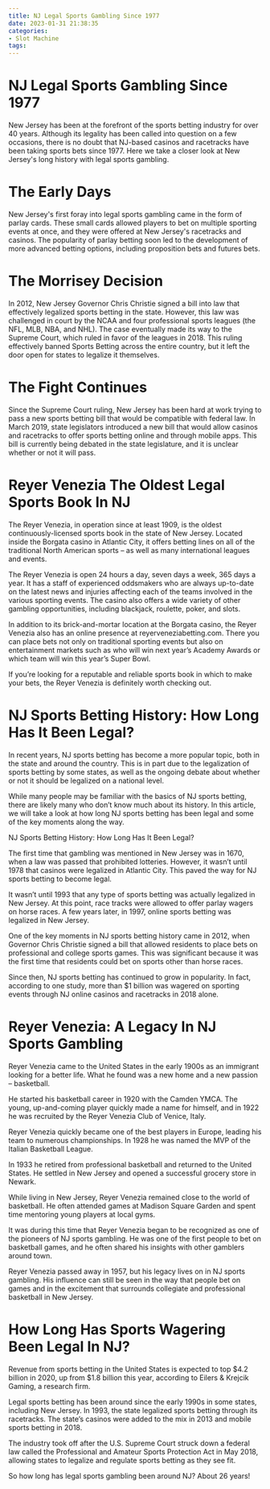```yaml
---
title: NJ Legal Sports Gambling Since 1977
date: 2023-01-31 21:38:35
categories:
- Slot Machine
tags:
---
```



#  NJ Legal Sports Gambling Since 1977



New Jersey has been at the forefront of the sports betting industry for over 40 years. Although its legality has been called into question on a few occasions, there is no doubt that NJ-based casinos and racetracks have been taking sports bets since 1977. Here we take a closer look at New Jersey's long history with legal sports gambling.

# The Early Days

New Jersey's first foray into legal sports gambling came in the form of parlay cards. These small cards allowed players to bet on multiple sporting events at once, and they were offered at New Jersey's racetracks and casinos. The popularity of parlay betting soon led to the development of more advanced betting options, including proposition bets and futures bets.

# The Morrisey Decision

In 2012, New Jersey Governor Chris Christie signed a bill into law that effectively legalized sports betting in the state. However, this law was challenged in court by the NCAA and four professional sports leagues (the NFL, MLB, NBA, and NHL). The case eventually made its way to the Supreme Court, which ruled in favor of the leagues in 2018. This ruling effectively banned Sports Betting across the entire country, but it left the door open for states to legalize it themselves.

# The Fight Continues

Since the Supreme Court ruling, New Jersey has been hard at work trying to pass a new sports betting bill that would be compatible with federal law. In March 2019, state legislators introduced a new bill that would allow casinos and racetracks to offer sports betting online and through mobile apps. This bill is currently being debated in the state legislature, and it is unclear whether or not it will pass.

#  Reyer Venezia The Oldest Legal Sports Book In NJ

The Reyer Venezia, in operation since at least 1909, is the oldest continuously-licensed sports book in the state of New Jersey. Located inside the Borgata casino in Atlantic City, it offers betting lines on all of the traditional North American sports – as well as many international leagues and events.

The Reyer Venezia is open 24 hours a day, seven days a week, 365 days a year. It has a staff of experienced oddsmakers who are always up-to-date on the latest news and injuries affecting each of the teams involved in the various sporting events. The casino also offers a wide variety of other gambling opportunities, including blackjack, roulette, poker, and slots.

In addition to its brick-and-mortar location at the Borgata casino, the Reyer Venezia also has an online presence at reyerveneziabetting.com. There you can place bets not only on traditional sporting events but also on entertainment markets such as who will win next year’s Academy Awards or which team will win this year’s Super Bowl.

If you’re looking for a reputable and reliable sports book in which to make your bets, the Reyer Venezia is definitely worth checking out.

#  NJ Sports Betting History: How Long Has It Been Legal?

In recent years, NJ sports betting has become a more popular topic, both in the state and around the country. This is in part due to the legalization of sports betting by some states, as well as the ongoing debate about whether or not it should be legalized on a national level.

While many people may be familiar with the basics of NJ sports betting, there are likely many who don’t know much about its history. In this article, we will take a look at how long NJ sports betting has been legal and some of the key moments along the way.

NJ Sports Betting History: How Long Has It Been Legal?

The first time that gambling was mentioned in New Jersey was in 1670, when a law was passed that prohibited lotteries. However, it wasn’t until 1978 that casinos were legalized in Atlantic City. This paved the way for NJ sports betting to become legal.

It wasn’t until 1993 that any type of sports betting was actually legalized in New Jersey. At this point, race tracks were allowed to offer parlay wagers on horse races. A few years later, in 1997, online sports betting was legalized in New Jersey.

One of the key moments in NJ sports betting history came in 2012, when Governor Chris Christie signed a bill that allowed residents to place bets on professional and college sports games. This was significant because it was the first time that residents could bet on sports other than horse races.

Since then, NJ sports betting has continued to grow in popularity. In fact, according to one study, more than $1 billion was wagered on sporting events through NJ online casinos and racetracks in 2018 alone.

#  Reyer Venezia: A Legacy In NJ Sports Gambling

Reyer Venezia came to the United States in the early 1900s as an immigrant looking for a better life. What he found was a new home and a new passion – basketball.

He started his basketball career in 1920 with the Camden YMCA. The young, up-and-coming player quickly made a name for himself, and in 1922 he was recruited by the Reyer Venezia Club of Venice, Italy.

Reyer Venezia quickly became one of the best players in Europe, leading his team to numerous championships. In 1928 he was named the MVP of the Italian Basketball League.

In 1933 he retired from professional basketball and returned to the United States. He settled in New Jersey and opened a successful grocery store in Newark.

While living in New Jersey, Reyer Venezia remained close to the world of basketball. He often attended games at Madison Square Garden and spent time mentoring young players at local gyms.

It was during this time that Reyer Venezia began to be recognized as one of the pioneers of NJ sports gambling. He was one of the first people to bet on basketball games, and he often shared his insights with other gamblers around town.

Reyer Venezia passed away in 1957, but his legacy lives on in NJ sports gambling. His influence can still be seen in the way that people bet on games and in the excitement that surrounds collegiate and professional basketball in New Jersey.

#  How Long Has Sports Wagering Been Legal In NJ?

Revenue from sports betting in the United States is expected to top $4.2 billion in 2020, up from $1.8 billion this year, according to Eilers & Krejcik Gaming, a research firm. 

Legal sports betting has been around since the early 1990s in some states, including New Jersey. In 1993, the state legalized sports betting through its racetracks. The state’s casinos were added to the mix in 2013 and mobile sports betting in 2018. 

The industry took off after the U.S. Supreme Court struck down a federal law called the Professional and Amateur Sports Protection Act in May 2018, allowing states to legalize and regulate sports betting as they see fit. 

So how long has legal sports gambling been around NJ? About 26 years!